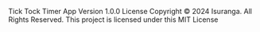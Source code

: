 Tick Tock Timer App
Version 1.0.0 License 
Copyright © 2024 Isuranga.
All Rights Reserved. 
This project is licensed under this MIT License
